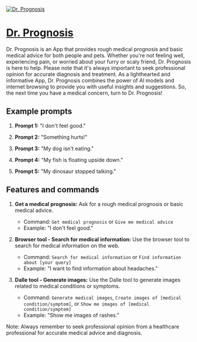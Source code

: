 [![Dr. Prognosis](https://files.oaiusercontent.com/file-K6oiLYPzPaXeg852IOy9zxFk?se=2123-10-16T21%3A43%3A59Z&sp=r&sv=2021-08-06&sr=b&rscc=max-age%3D31536000%2C%20immutable&rscd=attachment%3B%20filename%3Dd7f73075-05ae-49ac-a982-dac5d3113dd1.png&sig=MD3FKPqzhj6Gy3Sg9hqGs8cosauNz9taYPqzNOT/wVQ%3D)](https://chat.openai.com/g/g-mzxZYvugi-dr-prognosis)

# [Dr. Prognosis](https://chat.openai.com/g/g-mzxZYvugi-dr-prognosis)

Dr. Prognosis is an App that provides rough medical prognosis and basic medical advice for both people and pets. Whether you're not feeling well, experiencing pain, or worried about your furry or scaly friend, Dr. Prognosis is here to help. Please note that it's always important to seek professional opinion for accurate diagnosis and treatment. As a lighthearted and informative App, Dr. Prognosis combines the power of AI models and internet browsing to provide you with useful insights and suggestions. So, the next time you have a medical concern, turn to Dr. Prognosis!

## Example prompts

1. **Prompt 1:** "I don't feel good."

2. **Prompt 2:** "Something hurts!"

3. **Prompt 3:** "My dog isn't eating."

4. **Prompt 4:** "My fish is floating upside down."

5. **Prompt 5:** "My dinosaur stopped talking."

## Features and commands

1. **Get a medical prognosis:** Ask for a rough medical prognosis or basic medical advice.
    - Command: `Get medical prognosis` or `Give me medical advice`
    - Example: "I don't feel good."

2. **Browser tool - Search for medical information:** Use the browser tool to search for medical information on the web.
    - Command: `Search for medical information` or `Find information about [your query]`
    - Example: "I want to find information about headaches."

3. **Dalle tool - Generate images:** Use the Dalle tool to generate images related to medical conditions or symptoms.
    - Command: `Generate medical images`, `Create images of [medical condition/symptom]`, or `Show me images of [medical condition/symptom]`
    - Example: "Show me images of rashes."

Note: Always remember to seek professional opinion from a healthcare professional for accurate medical advice and diagnosis.
